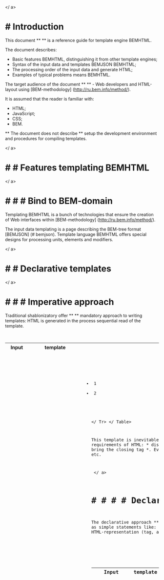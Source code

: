 <a id="intro"> </ a> 

# # Introduction 

This document ** ** is a reference guide for template engine BEMHTML. 

The document describes: 

* Basic features BEMHTML, distinguishing it from other template engines; 
* Syntax of the input data and templates BEMJSON BEMHTML; 
* The processing order of the input data and generate HTML; 
* Examples of typical problems means BEMHTML. 

The target audience of the document ** ** - Web developers and HTML-layout using 
[BEM-methodology] (http://ru.bem.info/method/). 

It is assumed that the reader is familiar with: 

* HTML; 
* JavaScript; 
* CSS; 
* BEM. 

** The document does not describe ** setup the development environment and procedures for compiling templates. 

<a name="bemhtml"> </ a> 

# # # Features templating BEMHTML 

<a id="bem_area"> </ a> 

# # # # Bind to BEM-domain 

Templating BEMHTML is a bunch of technologies that ensure the creation of Web interfaces within 
[BEM-methodology] (http://ru.bem.info/method/). 

The input data templating is a page describing the BEM-tree format [BEMJSON] (# bemjson). 
Template language BEMHTML offers special designs for processing units, elements and modifiers. 

<a id="decl_template"> </ a> 

# # # Declarative templates 

<a id="imperativ"> </ a> 

# # # # Imperative approach 

Traditional shablonizatory offer ** ** mandatory approach to writing templates: HTML is generated in the process 
sequential read of the template. 

<table> 
<tr> 
    <th> Input </ th> 
    <th> template </ th> 
    <th> Result </ th> 
</ Tr> 
<tr> 
    <td> 
        <pre> <code> 
{ 
  items: [ 
    {Text: '1 '}, 
    {Text: '2 '} 
  ] 
} </ Code> </ pre> 
    </ Td> 

    <td> 
        <pre> <code> 
<ul class="menu"> 
    [% Foreach item in items%] 
        <li class="menu__item"> 
            [% Item.text%] 
        </ Li> 
    [% End%] 
</ Ul> 
        </ Code> </ pre> 
    </ Td> 
    <td> 
        <pre> <code> 
<ul class="menu"> 
    <li class="menu__item"> 1 </ li> 
    <li class="menu__item"> 2 </ li> 
</ Ul> 
        </ Code> </ pre> 
    </ Td> 

</ Tr> 
</ Table> 

This template is inevitable redundancies caused by the syntactic requirements of HTML: * display opening 
tag - generated content - to bring the closing tag *. Even higher redundancy in tables, lists, etc. 

<a id="declarativ"> </ a> 

# # # # # Declarative approach 

The declarative approach ** ** allows to formulate a set of templates as simple statements like: * Type of input data 
(BEM-entity) - HTML-representation (tag, attribute, etc.) *. 

<table> 
    <tr> 
        <th> Input </ th> 
        <th> template </ th> 
        <th> Result </ th> 
    </ Tr> 
    <tr> 
        <td> 
        <pre> <code> 
{ 
    block: 'menu', 
    content: [ 
        {Elem: 'item', content: '1 '}, 
        {Elem: 'item', content: '2 '} 
    ] 
} 
        </ Code> </ pre> 
        </ Td> 
        <td> 
        <pre> <code> 
block menu { 
    tag: 'ul' 
    elem item, tag: 'li' 
} 
        </ Code> </ pre> 
        </ Td> 
        <td> 
        <pre> <code> 
<ul class="menu"> 
    <li class="menu__item"> 1 </ li> 
    <li class="menu__item"> 2 </ li> 
</ Ul> 
        </ Code> </ pre> 
        </ Td> 
    </ Tr> 
</ Table> 


Declarative templates is achieved by the fact that the procedure BEMHTML generate HTML-item standardized 
templating and executed. The same approach to the transformation of data used in XSLT and AWK. 

<a id="descriptionlanguage"> </ a> 

# # # # Description Language Templates - JavaScript 

BEMHTML is a specialized language (DSL), ** extends ** JavaScript. 

More precisely, BEMHTML is a superset of the pattern language [XJST] (https://github.com/veged/xjst/), which, in turn, 
is a superset of JavaScript. 

BEMHTML syntax provides a concise way of writing correspondence BEM-entity and generate HTML-elements and attributes. 
Besides, the templates may be used any ** ** JavaScript-structure. 

<a id="execution_language"> </ a> 

# # # # Language of performance patterns - JavaScript 

Before performing BEMHTML compiled to optimized JavaScript, which takes BEMJSON and returns HTML. 

This pattern can be performed on the server side and the client side. 

<a id="restrictions"> </ a> 

# # # # Restrictions on the level agreements 

Developers BEMHTML tried to make it as flexible tool, so BEMHTML not provided 
technological limitations on the operations performed in the templates. In fact, in BEMHTML-code everything is possible, that it is possible 
in JavaScript. 

All restrictions, ensuring the correctness and effectiveness of the tasks templating are realized at the level of 
agreements to writing templates. Such agreements are provided in this document as a guideline. Developer 
can technically do not follow the conventions, but in this case it is necessary to weigh the advantages and disadvantages 
their solutions. 

<a id="basic"> </ a> 

# # # Concepts 

<a id="inputdata"> </ a> 

# # # # Input: BEMJSON 

Since BEMHTML based on JavaScript, as the format for BEM-tree with a set of selected JSON 
supplemental agreements on representation BEM-entities - BEMJSON. 

The task templating BEMHTML - convert input BEM-tree in the output HTML-document. In order to maintain flexibility 
and maintainability, at the level of a template engine should not produce complex transformations of input data. Templates should 
be as simple statements that map to each type of entity the right BEM-HTML-registration. 

Therefore the structure of the input BEM-tree should be focused on the representation ** ** (view), where the generation of 
HTML-tree does not require changes in the set and order of units and elements. Bringing BEM-wood to such a deployed 
mind should be done at the level of backend preceding the template engine. Illustration of view-oriented format 
data can serve as an example frendlentu made out in the section 
((# Privedenievxodnyxdannyxkformatuorientirovannomunapredstavlenie Conversion of data to a format oriented 
on representation)). 

At the same time, the details of the organization of HTML-pages, which are the responsibility zone coder should be determined 
only at the level of a template engine. An example of such a solution is given in Section ((# additionbem Adding BEM-entities to 
problems layout)). 

See ** Also ** 

  * [Syntax BEMJSON] (# bemjson) 

<a name="templatebemjson"> </ a> 

# # # # Template 

The unit of the program is to BEMHTML ** ** template. Template BEMHTML connects the input BEM entity (given name 
Essentially, the element name and the modifier value) of the entity and the corresponding HTML-element. 

The pattern consists of: 

Predicate *** ** - a set of conditions under which the template is applied. Typical properties predicate describes 
  input BEM-entity; 
* And ** body ** - instructions on how to generate the output HTML. 

See ** Also ** 

* [Syntax BEMHTML] (# bemhtml) 

<a name="moda"> </ a> 

# # # # Fashion 

In the process of templating consistently avoids BEM-input nodes of the tree. For each node - BEM-essence - 
executing a loop output HTML-generating element. For nested entities cycle generation HTML-elements is performed 
recursively. Thus, the output HTML-tree formed in the element-wise traversal BEM input tree. 

Generation cycle of each element sequentially passes through a series of phases, called modes **. ** Each mode is responsible 
for a specific portion of the generated HTML-element - the tag, attributes, class, etc. In each mode the procedure is called 
selection and execution of a suitable template. 

Modes can share the output element into fragments, each of which may be described as a simple data type: 
tag and class - a string attributes - knowledge, the need for BEM-classes - a logical value, etc. Through this 
possible to write declarative templates, which contains the predicate fashion and the body contains the data of the corresponding 
this fashion simple type. In this case, the complete picture HTML-element can be several templates. 

Special status is ** [fashion default] (# default) **, which is responsible for generating a HTML-element. Within this 
fashion and given a set procedure for passing other modes corresponding fragments of HTML-elements, and defined 
final assembly procedure HTML-element representations of the fragments generated in the other modes. Spelling 
template that overrides the behavior in this fashion allows you to fully control the generation of the element 
of BEMHTML, not using standard modes, allowing to generate an output element in parts. 

See ** Also ** 

* [Standard mode] (# standardemoda) 

<a name="context"> </ a> 

# # # # Context 

During bypass input BEMJSON-tree template constructs context ** ** - a data structure which operate 
templates. The context of the current element (node) of the input BEM-wood and includes: 

* Normalized information about the current BEM-entity; 
* Fragment of the input data without modification (current member BEMJSON-tree and its descendants); 
* String buffer in which to write HTML-result; 
* Utility field, the contents of the current state information (fashion, the position in the input BEM-tree, etc.); 
* Auxiliary functions. 

BEM-essence, described the current context, the context entity called **. ** 

See ** Also ** 

* [Paul context] (# context_field) 
* [Dostraivaniya BEM-entities from the context] (# extensionbem) 

<a name="bemjson"> </ a> 

# # # Syntax BEMJSON 

<a id="datatype"> </ a> 

# # # # Data Types 

Data Types in BEMJSON similar to the corresponding types in JavaScript. 

* Lines and Figures: 
 Line *** ** `` 'a' `` `" a "`; 
 Number *** 1 ** `` `` 0.1; 

   Data structure consisting of a string or number is valid BEMJSON. 

Object *** ** (associative array) '{key: value}' and other types other than an array. 

Solid *** ** - list may comprise elements of different type (strings, numbers, objects, arrays) 
  `[" A ", 1, {key: value}, [" b ", 2, ... ]] `. 

<a id="fields_bemjson"> </ a> 

# # # # Special fields BEMJSON 

To represent the data domain BEM and HTML BEMJSON objects are used, which are reserved 
Special field names. 

<a name="notionbem"> </ a> 

# # # # # BEM-representation of entities 

BEM-entity represented in BEMJSON as objects, which can contain the following fields: 

<table> 
<tr> 
    <th> Field </ th> 
    <th> Value </ th> 
    <th> Value Type </ th> 
    <th> Example </ th> 
</ Tr> 
<tr> 
    <td> <code> block </ code> </ td> 
    <td> Block Name </ td> 
    <td> string </ td> 
    <td> <code> {block: 'b-menu'} </ code> </ td> 
</ Tr> 

<tr> 
    <td> <code> elem </ code> </ td> 
    <td> Item Name </ td> 
    <td> string </ td> 
    <td> <code> {elem: 'item'} </ code> </ td> 
</ Tr> 

<tr> 
    <td> <code> mods </ code> </ td> 
    <td> modifiers block </ td> 
    <td> object that contains the names and values ​​of the modifiers as key-value pairs: 
        <code> {imya_modifikatora 'znachenie_modifikatora'} </ code> 
    </ Td> 
    <td> 
        <pre> <code> 
{ 
  block: 'b-link', 
  mods: {pseudo: 'yes', color: 'green'} 
} 
        </ Code> </ pre> 
    </ Td> 
</ Tr> 

<tr> 
    <td> <code> elemMods </ code> </ td> 
    <td> Modifiers element </ td> 
    <td> object that contains the names and values ​​of the element as a modifier key-value pairs: 
        <code> {imya_modifikatora 'znachenie_modifikatora'} </ code> 
    </ Td> 
    <td> 
        <pre> <code> 
{ 
  elem: 'item', 
  elemMods: {selected: 'yes'} 
} 
        </ Pre> </ code> 
    </ Td> 
</ Tr> 

<tr> 
    <td> <code> mix </ code> </ td> 
    <td> Laced units / elements </ td> 
    <td> array that contains objects that describe the intermixed and elements. The value can be a 
    entity that is treated as an array of one element. </ td> 
    <td> 
        <pre> <code> 
{ 
  block: 'b-link', 
  mix: [{block: 'b-serp-item', elem: 'link'}] 
} 
        </ Code> </ pre> 
    </ Td> 
</ Tr> 
</ Table> 

See ** Also ** 

* [Dostraivaniya BEM-entities from the context] (# extensionbem) 

<a name="notionhtml"> </ a> 

# # # # # An HTML 

BEMJSON provides the ability to specify certain aspects of the output HTML directly in the input. 
This opportunity should not be abused, as BEMJSON is the level of data and direct 
HTML layout should be done at the level of a template engine (BEMHTML). However, there are situations where justified 
Description HTML-representation at BEMJSON. In this case, the author templates BEMHTML must understand how 
Options HTML, given the input data, interact with HTML-representation defined at the template level. 

In BEMJSON provides the following fields for the direct management of HTML-representation: 

<table> 
<tr> 
    <th> Field </ th> 
    <th> Value </ th> 
    <th> Value Type </ th> 
    <th> Example </ th> 
</ Tr> 
<tr> 
    <td> <code> tag </ code> </ td> 
    <td> HTML-tag for this entity </ td> 
    <td> <code> String </ code> </ td> 
    <td> 
        <pre> <code> { 
  block: 'b-my-block', 
  tag: 'img' 
} </ Code> </ pre> 
    </ Td> 
</ Tr> 
<tr> 
    <td> <code> attrs </ code> </ td> 
    <td> HTML-attributes for this entity </ td> 
    <td> <code> Object </ code> </ td> 
    <td> 
        <pre> <code> { 
  block: 'b-my-block', 
  tag: 'img', 
  attrs: {src: '/ / yandex.ru / favicon.ico', alt:''} 
} </ Code> </ pre> 
    </ Td> 
</ Tr> 
<tr> 
    <td> <code> cls </ code> </ td> 
    <td> line added to the HTML-attribute <code> class </ code> (in addition to the automatically generated classes) </ td> 
    <td> <code> String </ code> </ td> 
    <td> 
        <pre> <code> { 
  block: 'b-my-block', 
  cls: 'some-blah-class' 
} </ Code> </ pre> 
    </ Td> 
</ Tr> 
<tr> 
    <td> <code> bem </ code> </ td> 
    <td> flag - to cancel the generation of BEM-class attribute in the HTML-<code> class </ code> for the entity </ td> 
    <td> <code> Boolean </ code> </ td> 
    <td> 
        <pre> <code> { 
  block: 'b-page', 
  tag: 'html', 
  bem: false 
} </ Code> </ pre> 
    </ Td> 
</ Tr> 
<tr> 
    <td> <code> js </ code> </ td> 
    Either <td> flag of a client-side JavaScript in the entity or parameters JavaScript </ td> 
    <td> <code> Boolean </ code> </ td> 
    <td> 
        <pre> <code> { 
  block: 'b-form-input', 
  mods: {autocomplete: 'yes'}, 
  js: { 
    dataprovider: {url: 'http://suggest.yandex.ru/ ...' } 
  } 
} </ Code> </ pre> 
    </ Td> 
</ Tr> 
</ Table> 

Please note that the names and the meaning of the fields BEMJSON, managing HTML-representation are the same names and the meaning of the relevant [standard mode] (# standardmoda) BEMHTML (tag, attributes, class, etc.). If any aspect of the output HTML ** and set the input data, and BEMHTML-in templates **, the higher priority have the meanings given in BEMHTML-templates. 

When generating HTML will be done one of two things: 

Combining values ​​*** ** HTML-parameters specified in the BEMJSON, co parameter values ​​given in BEMHTML-template. Combining values ​​is made only for those parameters for which it has the obvious meaning: `attrs`, `js`, `mix`. 
Replacement values ​​*** ** HTML-parameters specified in the BEMJSON, the values ​​set in the ** BEMHTML-template. ** Holds for all other values: `tag`, `cls`, `bem`, `content`. 

*** 
** NB ** Priority BEMHTML-templates to author ** ** templates to decide what HTML-parameters will take precedence in each case - set in BEMHTML or BEMJSON. The values ​​of HTML-parameters specified in the BEMJSON, available in templates with input by a movie BEMJSON-tree in the context of (field `this.ctx`). 
*** 

<a name="nesting"> </ a> 

# # # # # Nesting: content 

To represent the BEM sub-entities (BEM-tree) in a reserved field BEMJSON `content`. As the value of 
This field can be a random BEMJSON: 

* Primitive type (string, number). This value is used as the contents (text) HTML-element corresponding 
  contextual nature. 
* Object that describes the BEM-tree. The value is used to generate HTML-elements embedded in HTML-element 
  appropriate context entity. 

The nesting level tree BEM-entities, built with the help of field `content`, is not limited. 

See ** Also ** 

* [Fashion content] (# content) 

<a id="custom_fields"> </ a> 

# # # # # Custom fields 

In addition to specific fields that describe the BEM-entity and its HTML-view on the same object may be present 
any fields with arbitrary data that will be available for use in BEMHTML-templates. 

An example of an arbitrary field can serve as a field `url` in the block reference: 

`` `Js 
{ 
  block: 'b-link', 
  url: '/ / yandex.ru' 
} 
`` ` 

Example of using data from a field `url`, see: [Select the template on the condition] (# select_template). 

<a name="customjs"> </ a> 

# # # # Random JavaScript in BEMJSON 

BEMJSON is less restricted format than JSON. Arbitrary JavaScript-expressions are valid BEMJSON. 

Specificity BEMJSON as the data format is in compliance with those described in the previous sections of the agreements 
for naming fields in objects (to represent the BEM-entities and HTML-view) and the rules of investment objects. 

<a name="bemhtml"> </ a> 

# # # Syntax BEMHTML 

This section describes all the syntactic structure BEMHTML. 

<a name="template"> </ a> 

# # # # Template 

The pattern consists of two expressions - a predicate ** ** ** and ** the body, separated by a colon. Allowed any number of 
or lack of spaces before or after the colon: 

`` ` 
predicate: the body 
`` ` 

Each predicate ** ** is a list of one or more ** ** podpredikatov (conditions), separated by commas. 

`` ` 
podpredikat1, podpredikat2, podpredikat3: the body 
`` ` 

The comma represents a logical operator "AND". The predicate is true template if and only if all are true 
podpredikaty. The order entry podpredikatov does not matter * how to check podpredikatov not guaranteed *. 

Logically program BEMHTML is a peer to peer (flat) ** ** list of templates. However, if multiple 
patterns have basic podpredikaty ** **, they may be stored in a nested structure to minimize repetition 
code. 

Nesting is used to refer to the braces. The braces are placed after the general part of the predicate, 
therein lies a block of code that contains distinct parts of predicates and their corresponding body templates. Level 
podpredikatov nesting is not limited. 

`` ` 
podredikat1 { 
  podpredikat2: body 1 
  podpredikat3: body2 
} 
`` ` 

This entry is equivalent to the following: 

`` ` 
podpredikat 1 podpredikat 2 body 1 
podpredikat 1 podpredikat 3: body2 
`` ` 

---- 
** NB ** If this context is defined more than one template, then the last ** ** in the order listed 
in BEMHTML-file. 
More specific patterns to be in the text below, the more common. 
*** 

See ** Also ** 

* [Check podpredikatov in a certain order] (# check_predicate) 
   
<a name="podpredicate"> </ a> 

# # # # Podpredikaty 

The predicate template is a set of conditions that describe the time of application template. Podpredikat template 
corresponds to an elementary condition. 

In BEMHTML provides the following types of conditions: 

* Match the input BEM-tree. 
* Fashion. 
* Arbitrary condition 


# # # # # Matches with input BEM-tree 
Terms of coincidence with the input BEM-tree allow us to describe the applicability of the pattern in terms of the BEM-entities: block names 
and element names and values ​​modifiers. 

To do this, in the predicate uses the following keywords: 
<table> 
<tr> 
    <th> Keyword </ th> 
    <th> Arguments </ th> 
    <th> Value Type </ th> 
    <th> Example </ th> 
</ Tr> 
<tr> 
    <td> <code> block </ code> </ td> 
    <td> block name </ td> 
    <td> identifier <code> [a-zA-Z0-9-] + </ code> or any js-expression </ td> 
    <td> <pre> <code> block b-menu, block 'b-menu', block 'b' + '-menu' </ code> </ pre> </ td> 
</ Tr> 
<tr> 
    <td> <code> elem </ code> </ td> 
    <td> name of the item </ td> 
    <td> identifier <code> [a-zA-Z0-9-] + </ code> or any js-expression </ td> 
    <td> <pre> <code> block b-menu, elem item </ code> </ pre> </ td> 
</ Tr> 
<tr> 
    <td> <code> mod </ code> </ td> 
    <td> name and the value modifier block </ td> 
    <td> identifier <code> [a-zA-Z0-9-] + </ code> or any js-expression </ td> 
    <td> <pre> <code> block b-head-logo, mod size big </ code> </ pre> </ td> 
</ Tr> 
<tr> 
   <td> <code> elemMod </ code> </ td> 
   <td> name and value of the modifier element </ td> 
   <td> identifier <code> [a-zA-Z0-9-] + </ code> or any js-expression </ td> 
   <td> <pre> <code> block b-head-logo, elem text, elemMod size big </ code> </ pre> </ td> 
</ Tr> 
</ Table> 

Identifiers block elements, modifiers and their values ​​are written without quotes. The parser treats BEMHTML 
as an identifier for any string of Latin characters and the hyphen. Instead identifier may be 
Specified any JS-expression, which will be given to the line. 

---- 
** NB **: It is important not to confuse a predicate modifiers and modifiers block element. 

 * `Block input, mod theme black, elem hint` sets the `hint`, embedded in the block `input` s ** modifier block ** 
   `Theme` within the meaning of `black`. 
 * `Block input, elem hint, elemMod visibility visible` sets the `hint` s ** modifier element ** `visibility` 
   within the meaning of `visible` attached to the block `input`. 
 * `Block input, mod theme black, elem hint, elemMod visibility visible` sets the `hint` s ** modifier 
   element ** `visibility` within the meaning of `visible` attached to the block `input` s ** modifier block ** `theme` within the meaning of 
   `Black`. 

For modifiers blocks and elements using different keywords, to give the opportunity to combine 
in terms of predicates, while including references modifiers blocks and elements. 
*** 

<a name="moda2"> </ a> 

# # # # # Fashion 

As podpredikata can speak the name of one of the [standard mode] (# standardmoda). This means that the 
predicate will be true at the time of processing, when exposed to the appropriate fashion. 

To test the standard fashion using the keywords: 

* `Default` 
* `Tag` 
* `Bem` 
* `Mix` 
* `Cls` 
* `Js` 
* `JsAttr` 
* `Attrs` 
* `Content` 

Furthermore, any podpredikat consisting only of identifier (`[a-zA-Z0-9] + ') is interpreted as the name of 
non-standard fashion. For example, podpredikat `my-mode` equivalent podpredikatu `` this._mode === 'my-mode' ``. 

<a name="random_condition"> </ a> 

# # # # # Arbitrary condition 

Arbitrary conditions take into account the coincidence of the data does not fall under the subject area of ​​BEM. As arbitrary 
condition can be any JavaScript-expression, which can be cast to a boolean value. 

*** 
** NB ** Arbitrary conditions preferably written in <a name="xjst-canonical"> </ a> ** canonical form XJST **: 
  
`` ` 
predicate expression value === 
`` ` 

Where 
  
* `Predicate expression` - arbitrary JavaScript-term, driven to a boolean value; 
* `To` - arbitrary JavaScript-expression. 

The number of different ** ** predicate expressions in podpredikatah patterns should be minimized. 
These conditions allow the compiler to optimize XJST produce over arbitrary conditions template 
along with the optimization of standardized conditions (BEM-essence and fashion). 

*** 

<a name="body"> </ a> 

# # # # Body 

The body of the template is an expression that evaluates to is used to generate the output HTML. 
As the body of the template can be: 

* A separate JavaScript-expression: 

  `` ` 
  predicate: JS-expression 
  `` ` 

* Block JavaScript-code enclosed in curly braces: 

  `` ` 
  predicate: {JS-block} 
  `` ` 

*** 

** NB ** parser BEMHTML always interprets the brace at the beginning of a pattern as a symbol of the body block JavaScript-code 
so if necessary as a JavaScript-expression in the template body, use a hash (object) must be enclosed 
in parentheses: 

`` ` 
predicate: ({name: value}) 
`` ` 

*** 

As part of the body template, you can do the following: 

* Calculate and return a value. 
  If the current vogue expected value of a particular type, the value in the calculation of the body to nourish the template will be 
  is given to this type and used. If the pattern does not return a value, the value 
  `Undefined`. 
* Print out the data directly in the HTML-output. 
  To do this in the template body should write to the clipboard HTML-result (`this._buf.push (...)`). 
* Perform arbitrary operations. 

<a id="xjst"> </ a> 

# # # # Constructs XJST 

Since language is a language extension BEMHTML XJST, BEMHTML-in templates can be used syntactic 
XJST to modify the design of the context and an explicit call to the selection process and implementation of templates in a modified 
Examples. 

<a id="local"> </ a> 

# # # # # Local 

The design of `local` (language XJST) is used to temporarily change the context variables and also for subsequent 
operations with them. The syntax of the block of code is like `local` blocks `while` and `for` in JavaScript. 

The following options are recording unit `local`: 

* The body is in the form of js-expression: 

    `` ` 
    local (expressions) code 
    `` ` 

* The body is in the form of js-block: 

    `` ` 
    local (expressions) {code} 
    `` ` 

Here 
  
* `Expressions` - is a list of expressions, which are variable assignments; 
* `Code` - JavaScript-code, which is executed in a context where the variables correspond to the assigned unit 
  `Expressions`. 

According to the exit from the block all local variables whose values ​​are changed in the block `expressions`, acquire those values 
which are stored in them at the time of entry into the block. Return of the original values ​​is made in the reverse order 
assignment of variables in the block `expressions`. 

--- 
** NB ** If block `expressions` was named variable (object field) has not been determined at the time of entry into the block `local`, at the exit from block `local` this variable (the field) will be obtained and the `undefined`. 

--- 

See ** Also ** 

* For details on the construction of local [documentation XJST] (http://github.com/veged/xjst/blob/master/README.md # local) 

<a id="apply"> </ a> 

# # # # # Apply 

The design of `apply` is designed to explicitly invoke the procedure of choice and of the template, the predicate is true 
herein. The design allows you to call patterns in the modified context. 

Syntax: 

`` `Js 
apply (expressions) 
`` ` 

Where `expressions` - is a list of expressions that modify the context. The list may be empty. 

Each expression in the list of `expressions` may be: 

* Variable assignments. Similarly, block expressions in [design local] (# local). 
** New in bem-bl 0.3. * String or driven to her expression. Means "set the specified string as a fashion." 

    For example, the expression `apply ('content')` is equivalent to `apply (this._mode = 'content')`. 

When evaluating the expression `apply` the following steps: 

1. Performing expressions (assignments) in the block `expressions`. 
2. Call selection procedure and in the context of the template, obtained from step 1. 
3. Restore the values ​​of variables. 

The design of `apply (expressions)` is a shorthand expression `local (expressions) {apply ()}`. 

<a id="applynext"> </ a> 

# # # # # ApplyNext 

* New in bem-bl 0.3. * 

Design `applyNext` can re-start the process of application templates to the current context directly 
in the template body. The result is computed as if the pattern, in which this structure is used, no. 
The design returns the value calculated by applying templates to the current context. 

Syntax: 

`` `Js 
applyNext (expressions) 
`` ` 

Where `expressions` - list of expressions that modify the context (variable assignments or string 
meaning assignment modes). The list may be empty. Similarly, the unit `expressions` in [construction apply] (# apply). 

When you call `applyNext` the following steps: 

  1. The creation in the context of the flag that allows to avoid infinite recursion when calling patterns. As Flag 
     using a random number. 
  2. Adding a template predicate checks for the flag. 
  3. Execution of the block `expressions` (modification of the current context). 
  4. Calling the procedure of choice and of the template `apply ()`. 
  5. Return value obtained by performing the template. 

For example, a pattern 

`` `Js 
block b1: { 
    statements 
    applyNext () 
} 
`` ` 

equivalent to the following pattern: 

`` `Js 
var _randomflag = ~ ~ (Math.random () * 1e9) 
block b1,! this.ctx [_randomflag]: { 
    statements 
    local (this.ctx [_randomflag] = true) apply () 
} 
`` ` 

Where `statements` - JS-arbitrary expressions that are valid in the template body.

See ** Also ** 

* [Inheritance] (# inheritage) 
* [Feature BEM-entities for layout tasks] (# additionbem) 


<a id="applyctx"> </ a> 

# # # # # ApplyCtx 

Design `applyCtx` is intended to modify the input fragment BEM-tree `this.ctx` and then calling 
procedures for the use of templates `apply ()` to the context of the modified BEM-tree. 

Syntax: 

`` `Js 
applyCtx (newctx) 
`` ` 

Where as `newctx` may be: 

* Object (hash), which will be used as input BEM fragment tree. May contain references to the original 
  `This.ctx`. 
* The assignment of the variable. 

In the course of evaluating the expression `applyCtx` the following steps: 

  1. The creation in the context of the flag that allows to avoid infinite recursion when calling patterns. As Flag 
     using a random number. 
  2. Adding a template predicate checks for the flag. 
  3. Fielding [empty fashion] (# pustajamodaquotquot) as the current one. 
  4. Calling the procedure of choice and of the template `apply ()`. 
  5. Return value obtained by performing the template. 

The expression `applyCtx (newctx)` is shorthand for the expression `applyNext (this.ctx = {newctx},'')`. 

See ** Also ** 

  * [Wrapping up a block to another block] (# wrappingunit) 
  * [Feature BEM-entities for layout tasks] (# additionbem) 

<a name="standardmoda"> </ a> 

# # # The standard fashion 

At the core of BEMHTML defined set of standard events that set the tab order of the input BEM-tree (BEMJSON) and generation 
output HTML, BEMHTML used by default. 

As the functionality of fashion are divided into two classes: 

  *** The "empty" mode ** traversal algorithm determines the input BEMHTML and call other modes; 
  * All other modes determine how the generation of the output HTML. In each of these modes is generated or that 
    fragment of the output HTML-tree. 

To generate the HTML in each mode is called the procedure of choice and implementation of a suitable template (a predicate which is true 
herein). The result of evaluating the body selected template is substituted in one piece of HTML-tree 
(HTML-element), which is responsible for the generation of this fashion. 

This logic imposes the following restrictions on the templates: 

  * If the pattern displays some data in HTML, in its predicate must be specified fashion. 
  * In the predicate of the template can be set not more than one mode. 
  * The evaluation template body must return the type of the object, which is expected within a given mode. 

In the following sections, fashion listed in order of call when processing the input element BEMJSON. 

<a name="empty_moda"> </ a> 

# # # # "Empty" mode (`" "`) 

* The type of the value of the body template, 'Do not use' * 

Empty (not defined) mode corresponds to the time when the value of the field of context `this._mode` is an empty stock 
(`" "`). This value is set: 

  * Before processing the input tree; 
  * At the time of the recursive procedure call traversal in vogue `default`. 

The action performed in the empty fashion, depends on the context (current) element of the input BEMJSON-tree. 

<table> 
<tr> 
    <th> Item Type </ th> 
    <th> Action </ th> 
</ Tr> 
<tr> 
    <td> <b> BEM-entity </ b> (unit or item) </ td> 
    <td> Putting the values ​​of fields in the service context (<code> block elem mods elemMods ctx position </ code>) 
    and call patterns in the fashion <code> default </ code>. </ td> 
</ Tr> 

<tr> 
    <th> line / number </ th> 
    <td> output value given to the line buffer HTML-result. </ td> 
</ Tr> 
<tr> 
    <th> Boolean, undefined, null </ th> 
    <td> blank line in the output buffer HTML-result. </ td> 
</ Tr> 
<tr> 
    <th> array </ th> 
    <td> Iterate through the array with a recursive call to a blank template for fashion. </ td> 
</ Tr> 
</ Table> 

Defining a template for a blank mode (podpredikat `this._mode ===" "`) makes sense only if necessary 
override the principle of bypassing the input tree. 
  
Calling patterns on a blank mode (design `apply ('')` in the template body) is necessary if you want to deviate 
to-one correspondence "input BEM-entity - the output HTML-element" and generate more than one element 
One input entity. In particular, such a call is performed automatically using 
[Construction applyCtx] (# applyctx). 

See ** Also ** 

  * [Wrapping up a block to another block] (# wrappingunit) 

<a id="default"> </ a> 

# # # # Default 

* The type of the value of the body template, 'Do not use' * 

As part of fashion `default` fully formed HTML-output element corresponding to the input BEM-being. 

In the course of fashion `default` is: 
  
  * Call all the other standard modes are responsible for the formation of certain aspects of HTML-element; 
  * Combines the results of all of the events caused in the resulting HTML-line; 
  * Recursive call patterns on the result of the fashion `content`. 

The figure below schematically reflected in what modes are generated by various pieces of HTML-output element. 
  


The figure demonstrates a treatment option element having a pair of opening and closing tag-attached content. Processing 
short (samozakrytyh) elements similar and differ only in the absence of an end tag, and recursion. It should be 
whether treating this element as a short, context determines the utility function `this._.isShortTag` 
based on the element name (tag). 

Template definition in the fashion of `default` (podpredikat `default`) is needed in cases when you need to override 
procedure for the generation of HTML-output element, for example, to add a DOCTYPE tag to the HTML: 

`` `Js 
block b-page { 
  default: { 
    this._buf.push ('<! DOCTYPE html>'); 
    applyNext (); 
  } 
  tag: 'html' 
} 
`` ` 

<a id="tag"> </ a> 

# # # # Tag 

** Value type template body: `String` * 
** Default: `` 'div' `` * 

Fashion `tag` specifies the output HTML-element (tag). By default, the element name is `div`. Fragments of HTML, for the generation of 
which is responsible fashion `tag`, highlighted below: 

! [Mode-tag] (https://raw.github.com/bem/bemhtml/master/common.docs/reference/reference_mode_tag.png)

*** 
** NB ** If the value is `tag` specify an empty string for this entity will be skipped a generation step 
HTML-element (tag and all attributes), but the content of the element (`content`) will be processed as usual. 
*** 

Defining a template for fashion `tag` (podpredikat `tag`) is necessary if: 

  * For a given entity should generate a HTML-element with a name other than `div`; 
  * Refuse to generate HTML-element for a given entity, but the handle nested entities. 

<table> 
<tr> 
    <th> Input </ th> 
    <th> template </ th> 
    <th> HTML-result </ th> 
</ Tr> 

<tr> 
    <td> 
        <pre> <code> { 
  block: 'b1', 
  content: 'text' 
} </ Code> </ pre> 
    </ Td> 
    <td> <pre> <code> block b1, tag: 'span' </ code> </ pre> </ td> 
    <td> <pre> <code> <span class="b1"> text </ span> </ code> </ pre> </ td> 
</ Tr> 
<tr> 
    <td> 
        <pre> <code> { 
  block: 'b1', 
  content: { 
    block: 'b2' 
  } 
} </ Code> </ pre> 
    </ Td> 
    <td> <pre> <code> b1, tag:'' </ code> </ pre> </ td> 
    <td> <pre> <code> <div class="b2"> </ div> </ code> </ pre> </ td> 
</ Tr> 
</ Table> 

<a id="js"> </ a> 

# # # # Js 

** Value type template body: `Boolean | Object` * 
** The default value: `false` * 

Fashion `js` indicates whether the block being processed client JavaScript. In the case of JavaScript in vogue `js` 
can be passed parameters client JavaScript (written in HTML-attribute element whose name is derived 
[Fashion `jsAttr`] (# jsattr). 

Fashion `js` allows two types of values ​​template body: 

  * `Boolean` - A flag indicating whether the block is a client JavaScript. 
  * `Object` - A hash containing the parameters JavaScript (assumes that the unit has a client JavaScript). 
   
Fragments of HTML, which is responsible for the generation of fashion `js`, highlighted below: 

! [Mode-js] (https://raw.github.com/bem/bemhtml/master/common.docs/reference/reference_mode_js.png)

Defining a template for fashion `js` (podpredikat `js`) makes sense only if the unit has a client 
JavaScript. 

<table> 
<tr> 
    <th> Input </ th> 
    <th> template </ th> 
    <th> HTML-result </ th> 
</ Tr> 
<tr> 
    <td> <pre> <code> {block: 'b1'} </ code> </ pre> </ td> 
    <td> <pre> <code> block b1, js: true </ code> </ pre> </ td> 
    <td> <pre> <code> <div class="b1 i-bem" onclick="return {'b1': {} }"> </ div> </ code> </ pre> </ td> 
</ Tr> 
<tr> 
    <td> <pre> <code> {block: 'b1'} </ code> </ pre> </ td> 
    <td> <pre> <code> block b1, js: {param: 'value'} </ code> </ pre> </ td> 
    <td> <pre> <code> <div class="b1 i-bem" onclick="return {'b1': {'param':'value'} }"> </ div> </ code > </ pre> </ td> 
</ Tr> 
</ Table> 

See ** Also ** 

  * [JS-block implementation of i-bem] (http://bem.github.com/bem-bl/sets/common-desktop/i-bem/i-bem.ru.html) 

<a id="bem"> </ a> 

# # # # Bem 

** Value type template body: `Boolean` * 
** The default value: `true` * 

Fashion `bem` specifies whether the formation of HTML-attribute `class` include automatically generated names 
classes that describe the BEM-being. By default, the generation of BEM-class runs. A fragment of HTML, for the generation of 
which is responsible fashion `bem`, highlighted below: 

! [Mode-bem] (https://raw.github.com/bem/bemhtml/master/common.docs/reference/reference_mode_bem.png)

Defining a template for fashion `bem` (podpredikat `bem`) makes sense only in the case if, for a given entity 
** Not ** need to generate HTML-classes related to the BEM-domain. It may be necessary to comply 
syntactic requirements of HTML. For example, the tag `html`, `meta`, `link`, `script`, `style` attribute can not have `class`. 

<table> 
<tr> 
    <th> Input </ th> 
    <th> template </ th> 
    <th> HTML-result </ th> 
</ Tr> 
<tr> 
    <td> 
        <pre> <code> { 
  block: 'b-page' 
} </ Code> </ pre> 
    </ Td> 
    <td> 
        <pre> <code> block b-page { 
  tag: 'html' 
  bem: false 
} </ Code> </ pre> 
    </ Td> 
    <td> <pre> <code> <html> </ html> </ code> </ pre> </ td> 
</ Tr> 
</ Table> 

<a id="cls"> </ a> 

# # # # Cls 

** Value type template body: `String` * 
** The default value is `''` * 

Fashion `cls` allows you to define an arbitrary string that is added to the value of the attribute `class` in addition to automatically 
values ​​generated. A fragment of HTML, which is responsible for the generation of fashion `cls`, highlighted below: 

! [Mode-cls] (https://raw.github.com/bem/bemhtml/master/common.docs/reference/reference_mode_cls.png)

Template definition in the fashion of `cls` (podpredikat `cls`) makes sense in the case for the item needed 
HTML-specific classes that do not belong to the domain BEM. 

<table> 
<tr> 
    <th> Input </ th> 
    <th> template </ th> 
    <th> HTML-result </ th> 
</ Tr> 
<tr> 
    <td> 
        <pre> <code> { 
  block: 'b1' 
} </ Code> </ pre> 
    </ Td> 
    <td> <pre> <code> block b1, cls: 'custom' </ code> </ pre> </ td> 
    <td> <pre> <code> <div class="b1 custom"> </ div> </ code> </ pre> </ td> 
</ Tr> 
</ Table> 

<a id="mix"> </ a> 

# # # # Mix 

** Value type template body: `Array | Object` * 
** The default value is `[]` * 

Fashion `mix` BEM-list specifies the entities that need to be admixed ** ** to the entity. Entity, in which 
admixture is performed is called the base **, ** and add entities - the compounding **. ** It makes sense to adulteration 
blocks and elements. 

Technically, the admixture is reduced to the following operations: 
  * BEM classes are added to the compounding nature value `class` attribute of the current element, along with the classes 
    base entity. 
  * If the compounding nature of a JavaScript-parameters, they are added to the value of the attribute specified by the fashion 
    `JsAttr`. JavaScript-parameters are passed as a hash key is the name of the compounding nature. 

All other components of the HTML-element (tag, attributes and under.) Are generated based on templates for the base entity. 

The value of the body of a template for a given mode can be: 

  Array ***, ** which contains a list of objects (hashes), each of which describes the BEM-entities that 
    to mix with. 
  Object *** ** describing the compounding BEM-being. Is interpreted as an array of one element. 

A fragment of HTML, which is responsible for the generation of fashion `mix`, highlighted below: 

! [Mode-mix] (https://raw.github.com/bem/bemhtml/master/common.docs/reference/reference_mode_mix.png)

Defining a template for fashion `mix` (podpredikat `mix`) is required when making an admixture unit 
or item-level template engine. 

*** 
Mixing ** NB ** BEM-entities is performed recursively. In other words, if the compounding nature defined 
pattern where it has mixed with any entity, all these entities are added recursively and classes 
for them to appear in `class` attribute of the base entity (see example below). 
*** 

<table> 
<tr> 
    <th> Input </ th> 
    <th> template </ th> 
    <th> HTML-result </ th> 
</ Tr> 
<tr> 
    <td> 
        <pre> <code> { 
  block: 'b1' 
  js: {p: 1} 
} </ Code> </ pre> 
    </ Td> 
    <td> 
        <pre> <code> block b1, mix: ({ 
  block: 'b2', 
  js: {p: 2} 
}) </ Code> </ pre> 
    </ Td> 
    <td> <pre> <code> <div class = "b1 b2 i-bem" onclick = "return {'b1': {'p': 1}, 'b2': {'p': 2}} "> </ div> </ code> </ pre> </ td> 
</ Tr> 
<tr> 
    <td> 
        <pre> <code> { 
  block: 'b1' 
} </ Code> </ pre> 
    </ Td> 
    <td> 
        <pre> <code> block b1, mix: [{block: 'b2'}] 
block b2, mix: [{block: 'b3'}] 
block b3, mix: [{block: 'b4'}] 
block b4, mix: [{block: 'b1'}] </ code> </ pre> 
    </ Td> 
    <td> <pre> <code> <div class="b1 b2 b3 b4"> </ div> </ code> </ pre> </ td> 
</ Tr> 
</ Table> 

<a id="jsAttr"> </ a> 

# # # # JsAttr 

** Value type template body: `String` * 
** Default: `'onclick'` * 

Fashion `jsAttr` specifies the name of the HTML-attribute in the value of which will be given options for client-side JavaScript 
current block. The default attribute `onclick`. A fragment of HTML, which is responsible for the generation of fashion `jsAttr`, 
highlighted below: 



Defining a template for fashion `jsAttr` (podpredikat `jsAttr`), necessary in the event that you want to transfer 
JavaScript parameters in non-standard attribute. For example, a touch-sites for this purpose using the attribute `ondblclick`. 

<table> 
<tr> 
    <th> Input </ th> 
    <th> template </ th> 
    <th> HTML-result </ th> 
</ Tr> 
<tr> 
    <td> 
        <pre> <code> { 
  block: 'b1', 
  js: true 
} </ Code> </ pre> 
    </ Td> 
    <td> <pre> <code> block b1, jsAttr: 'ondblclick' </ code> </ pre> </ td> 
    <td> <pre> <code> <div class="b1 i-bem" ondblclick="return {'b1': {} }"> </ div> </ code> </ pre> </ td> 
</ Tr> 
</ Table> 

<a id="attrs"> </ a> 

# # # # Attrs 

** Value type template body: `Object` * 
** The default value is `{}` * 

Fashion `attrs` allows you to specify the names and values ​​of arbitrary HTML-attributes for this element. By default 
Additional attributes are generated. A fragment of HTML, which is responsible for the generation of fashion `attrs`, highlighted below: 



The value of the body of a template for a given mode must be an object (hash) that contains the names and values ​​of attributes as 
key-value pairs. As a key should act valid HTML-id attribute, and the value - a string or a number. When outputting HTML special characters in attribute values ​​are escaped auxiliary function `this._.attrEscape ()`. 

*** 
** NB ** If the value attribute to specify `undefined`, this attribute will not be displayed in the HTML-element. 
*** 

Defining a template for fashion `attrs` (podpredikat `attrs`) is necessary in all cases that require: 

  * Add arbitrary HTML-level attributes templating; 
  * Exclude specified attributes from the output, even if they were defined in the input BEMJSON. 

<table> 
<tr> 
    <th> Input </ th> 
    <th> template </ th> 
    <th> HTML-result </ th> 
</ Tr> 

<tr> 
    <td> 
        <pre> <code> { 
  block: 'logo', 
} </ Code> </ pre> 
    </ Td> 
    <td> 
        <pre> <code> block logo { 
  tag: 'img' 
  attrs: ({alt: 'logo', href: 'http:// ...'}) 
} </ Code> </ pre> 
    </ Td> 
    <td> <pre> <code> <img alt = "logo" href = "http:// ..." /> </ Code> </ pre> </ td> 
</ Tr> 

<tr> 
    <td> 
        <pre> <code> { 
  block: 'input', 
  disabled: true 
} </ Code> </ pre> 
    </ Td> 
    <td> 
        <pre> <code> block input { 
  tag: 'input' 
  attrs: ({disabled: this.ctx.disabled? 'disabled': undefined}) 
} </ Code> </ pre> 
    </ Td> 
    <td> <pre> <code> <input class="input" disabled="disabled"/> </ code> </ pre> </ td> 
</ Tr> 

<tr> 
    <td> 
        <code> {block: 'input'} </ code> 
    </ Td> 

    <td> The same pattern </ td> 
    <td> <pre> <code> <input class="input"/> </ code> </ pre> </ td> 
</ Tr> 
</ Table> 

<a name="content"> </ a> 

# # # # Content 

** Value type template body: `BEMJSON` * 
** Default: `this.ctx.content` * 

As part of fashion `content` calculated contents of HTML-element, which can be a random BEMJSON 
(As a string or a number, and the tree BEM-entities). As the value of the default value of the field 
`Content` contextual BEM-entity (`this.ctx.content`). 

A fragment of HTML, which is responsible for the generation of fashion `content`, highlighted below: 



Template definition in the fashion of `content` (podpredikat `content`) is necessary if: 

  * It is necessary to add content to the level of a template engine for the entity that lacks `content` in the input 
    BEMJSON. 
  * It is necessary to replace the contents of an entity at the level of a template engine. 

<table> 
<tr> 
    <th> Input </ th> 
    <th> template </ th> 
    <th> HTML-result </ th> 
</ Tr> 

<tr> 
    <td> 
        <pre> <code> { 
  block: 'b1' 
} </ Code> </ pre> 
    </ Td> 
    <td> 
        <pre> <code> block b1, content: ({ 
  block: 'b2' 
}) </ Code> </ pre> 
    </ Td> 
    <td> <pre> <code> <div class="b1"> <div class="b2"> </ div> </ div> </ code> </ pre> </ td > 
</ Tr> 
</ Table> 


See ** Also ** 

* [Inheritance] (# inheritage) 
* [Feature BEM-entities for layout tasks] (# additionbem) 

<a name="context_field"> </ a> 

# # Context Fields 

In the process of templating BEMHTML builds a data structure that contains information about the processing node BEMJSON 
and the processing condition. In addition, in the context of the available number of auxiliary functions BEMHTML. 

At the time of the template context is available in the form of the object, defined by the keyword `this`. Treatment 
the context as possible in the predicate and the body of the template. 

Author template has the ability to define any additional fields in context. 

All context fields may be divided into two categories: 

  Context-dependent *** ** whose value varies depending on the processing unit and the processing phases. 
  Context-independent ***, ** the value of which is constant. 

See ** Also ** 

  * [Context] (# context) 

<a name="contextdependent"> </ a> 

# # # # Context-dependent fields 

<table> 
<tr> 
    <th> Field </ th> 
    <th> Value Type </ th> 
    <th> Description </ th> 
</ Tr> 
<tr> 
    <td> <code> this.block </ code> </ td> 
    <td> <code> String </ code> </ td> 
    <td> Block name (BEM context-entity). </ td> 
</ Tr> 
<tr> 
    <td> <code> this.elem </ code> </ td> 
    <td> <code> String </ code> </ td> 
    <td> name of the element (BEM context-entity). </ td> 
</ Tr> 
<tr> 
    <td> <code> this.mods </ code> </ td> 
    <td> <code> Object </ code> </ td> 
    <td> Modifiers unit (BEM-contextual nature), <code> imya_modifikatora: znachenie_modifikatora </ code>. </ td> 
</ Tr> 
<tr> 
    <td> <code> this.elemMods </ code> </ td> 
    <td> <code> Object </ code> </ td> 
    <td> Modifiers element (BEM-contextual nature), <code> imya_modifikatora: znachenie_modifikatora </ code>. </ td> 
</ Tr> 
<tr> 
    <td> <code> this.ctx </ code> </ td> 
    <td> <code> BEMJSON </ code> </ td> 
    <td> fragment input BEMJSON-tree, which contains the processed node and its descendants unchanged. 
    Used to gain access to arbitrary fields of data input BEMJSON. </ Td> 
</ Tr> 
<tr> 
    <td> <code> this.position </ code> </ td> 
    <td> <code> Number </ code> </ td> 
    <td> position number of the current entity among its siblings in the input BEMJSON-tree (starting with 1). </ td> 
</ Tr> 

<tr> 
    <td> <code> this._mode </ code> </ td> 
    <td> <code> String </ code> </ td> 
    <td> current fashion. If you want to define your own (non-standard) mode, in the corresponding template should be 
    assign to this field the name of fashion at the time of entry into it. </ Td> 
</ Tr> 
<tr> 
    <td> <code> this._buf </ code> </ td> 
    <td> <code> Array </ code> </ td> 
    <td> Buffer HTML-result. Normally used only for recording ready HTML-fragments using the 
    <code> this._buf.push () </ code>. </ td> 
</ Tr> 
<tr> 
    <td> <code> this.isFirst () </ code> </ td> 
    <td> <code> Boolean </ code> </ td> 
    <td> Checks whether a given entity BEM-first among the siblings in the input BEM-tree .. </ td> 
</ Tr> 

<tr> 
    <td> <code> this.isLast () </ code> </ td> 
    <td> <code> Boolean </ code> </ td> 
    <td> Checks whether a given entity BEM-last among siblings in the input BEM-tree. Read more 
    See <a href="#algorithmbem"> algorithm for calculating the position of BEM-fact </ a>. </ td> 
</ Tr> 

<tr> 
    <td> <code> this.generateId () </ code> </ td> 
    <td> <code> Number </ code> </ td> 
    <td> Gets the unique identifier for the current context. Used when you need to generate 
    HTML-elements associated with the attribute <code> id </ code>. </ Td> 
</ Tr> 
</ Table> 

*** 
** NB ** 
Keywords for checking BEM-entities in the predicate are shorthand for checking the values ​​of the fields 
`Block`, `elem`, etc. in the current context. For example, podpredikat `block b1` equivalent podpredikatu 
`This.block === 'b1'`. 

Similarly, the key words for the test mode in the predicate are shorthand for checking the value of 
service field `_mode` in the current context. For example, podpredikat `tag` equivalent podpredikatu 
`This._mode === 'tag'`. 
*** 

<a name="extensionbem"> </ a> 

# # # # # Dostraivaniya BEM-entities from the context 

In BEMJSON usually written BEM-essentially minimized. For example, if the block is nested `menu` element `item`, 
in the object that describes the menu item, not the name of the containing block of the menu: 

`` `Js 
{ 
  block: 'menu', 
  content: { 
    elem: 'item' 
  } 
} 
`` ` 

Information about the element `item` belongs to the block `menu`, being completed by the context (based on the nesting) 
in the process of templating. At a time when the context is the essence of the unit `menu`, in the context of the fields will be 
exhibited the following values: 

`` `Js 
this.block: 'menu' 
this.ctx.block: 'menu' 
`` ` 

At the time of entry into the sub-element of `item`, in the `this.block` being completed value `menu`. At the same time, the field 
`This.ctx.block` value is `undefined`, since the input BEMJSON this field in a `item` is not defined: 

`` `Js 
this.block: 'menu' 
this.elem: 'item' 
this.ctx.block: undefined 
this.ctx.elem: 'item' 
`` ` 

Dostraivaniya also holds for the elements admixed in blocks. Example, in the BEM-tree: 

`` `Js 
{Block: 'b1', mix: {elem: 'e1'}} 
`` ` 

In mixed into the element name of the block will be completed: 

`` `Js 
{Block: 'b1', mix: {block: 'b1', elem: 'e1'}} 
`` ` 

Dostraivaniya BEM-entities is necessary for correct operation of predicates on the elements of blocks of the form 
`Block menu, elem item`, as in such predicates are checked values ​​of the fields of context `this.block` and `this.elem`. 

*** 
** NB ** In order to avoid that the predicate of the form `block menu` nested within a block of elements at compile time 
Templates for such predicates where necessary automatically added podpredikat `! this.elem`. Automatic 
adding it may not work if the predicate template contains podpredikat with any condition, the recorded 
not in [the canonical form XJST] (# xjst-canonical). 
*** 

<a name="algorithmbem"> </ a> 

# # # # # Algorithm for calculating the position of BEM-entity 

Position in the BEM-tree (context field `this.position`) is a natural number that indicates the sequence 
number of the current (PPC) BEM-entity among its siblings in the BEM-tree (peer entities). 

In the calculation of the position: 

  * Only those nodes are numbered processed BEMJSON, which correspond to BEM-entities, other units 
    do not correspond to any item number. 
  * Items are numbered starting with 1. 
  * Numbering made in the order tree traversal (flattened list layering BEMJSON). 

An example of the numbering in the input BEM-tree: 

`` `Js 
{ 
  block: 'page', / / ​​this.position === 1 
  content: [ 
    {Block: 'head'}, / / ​​this.position === 1 
    {Block: 'menu', / / ​​this.position === 2 
      content: [ 
        {Elem: 'item'}, / / ​​this.position === 1 
        {Elem: 'item'}, / / ​​this.position === 2 
        {Elem: 'item'} / / this.position === 3 
      ] 
    } 
    'Text' / / this.position === undefined 
  ] 
} 
`` ` 

*** 
** NB ** BEM-tree can be completed in the course of the template using the template in the fashion of `content` and templates 
the empty fashion. This dynamic change BEM-tree is taken into account in the calculation of the position. 
*** 

Function determine the last BEM-entity among siblings `this.isLast ()` ** does not work ** in the event that 
in the array having a peer-BEM essence, the last element is not a BEM-entity. For example: 

`` `Js 
{ 
  block: 'b1', 
  content: [ 
    {Block: 'b2'}, 
    {Block: 'b3'}, / / ​​this.isLast () === false 
    'Text' 
  ] 
} 
`` ` 

This behavior is explained by the fact that in order to optimize BEMHTML not perform preliminary round-trip 
BEM-tree. Therefore, at the time of processing unit `b3` already known length of the array (`b3` is not the last element) 
but it is not known that the last item is not a BEM-entity and does not receive the item number. 

In practice, the described case of incorrect operation `this.isLast ()` should not generate errors, since checking 
the first / last BEM-essence is usually applied to an automatically generated list of entities to which 
does not make sense to include other types of data. 

<a name="context_independent"> </ a> 

# # # # Context-independent fields 

All context-independent fields are grouped in the object `this._` and are auxiliary functions 
used at work templating. Author templates can also use these functions in the body templates 
and a predicate. 

<table> 
<tr> 
    <th> Field </ th> 
    <th> Value Type </ th> 
    <th> Description </ th> 
</ Tr> 
<tr> 
    <td> <code> this._.isArray (Object) </ code> </ td> 
    <td> <code> Boolean </ code> </ td> 
    <td> Checks if the given object array. </ td> 
</ Tr> 
<tr> 
    <td> <code> this._.isSimple (Object) </ code> </ td> 
    <td> <code> Boolean </ code> </ td> 
    <td> Checks whether a given primitive JavaScript object type. </ td> 
</ Tr> 
<tr> 
    <td> <code> this._.isShortTag (String) </ code> </ td> 
    <td> <code> Boolean </ code> </ td> 
    <td> checks to see if the specified tag name to the list of short tags (which do not require the closure member 
    and recursion). Full list kotorkih tags: <code> area, base, br, col, command, embed, hr, img, input, 
    keygen, link, meta, param, source, wbr </ code>. </ td> 
</ Tr> 
<tr> 
    <td> <code> this._.extend (Object, Object) </ code> </ td> 
    <td> <code> Object </ code> </ td> 
    <td> Returns a hash that combines the contents of two hashes that are passed as arguments. If the hashes contain 
    matching keys, the result is stored in the value of the hash passed as the second argument. </ td> 
</ Tr> 
<tr> 
    <td> <code> this._.xmlEscape (String) </ code> </ td> 
    <td> <code> String </ code> </ td> 
    <td> Returns the string passed to shield the control characters XML <code> [& <>] </ code>. </ td> 
</ Tr> 
<tr> 
    <td> <code> this._.attrEscape (String) </ code> </ td> 
    <td> <code> String </ code> </ td> 
    <td> Escapes value of control characters for values ​​of XML-and HTML-attributes (<code> "[& <>] </ code>). </ td> 
</ Tr> 
</ Table> 

<a name="examples"> </ a> 

# # # Samples and recipes 

<a name="bringing_input"> </ a> 

# # # # Bringing the input data to a format oriented representation 

# # # # # Problem 

Generate input BEM-tree for the page picture of friends (a list of posts with information about the author), convenient 
treatment in terms of patterns BEMHTML. This tree should be focused on the idea that set 
and the procedure for BEM-entities must comply with the order and set DOM-node output HTML. 

# # # # # Solution 

Bringing to the format, presentation-oriented, should be carried out BEMHTML, at the level of data preparation 
in the backend. This backend usually works with normalized data (data-oriented format). In the case of frendlentu 
Original data can be: 

`` `Js 
{ 
    posts: [{text: 'post text', author: 'login'}, ...], 
    users: {'login': {userpic: 'URL', name: 'Full Name'}, ...}, 
} 
`` ` 

Data are presented as two lists of objects of different types. The list of posts is only identifier 
user, and complete information about the user is in the appropriate hash in the user list. 

The data format that focuses on the representation involves denormalizing data, ie the deployment of the list of posts 
so that in each post contain full information about the author, even if you have multiple 
positions of one author. In BEMJSON this format might look like this: 

`` `Js 
{ 
    block: 'posts', 
    content: [ 
        { 
            block: 'post', 
            content: [ 
                {Block: 'userpic', content: 'URL'}, 
                {Block: 'user', content: 'Full Name'}, 
                {Elem: 'text', content: 'post text'} 
            ] 
        } 
        ... 
    ] 
} 
`` ` 

<a name="select_template"> </ a> 

# # # # Select a template for the condition 

# # # # # Problem 

Block `b-link` occurs in two varieties: 
  
  * `{Block: 'b-link', content: 'no link URL'}` 
  * `{Block: 'b-link', url: '/ / ya.ru', content: 'link to the URL'}` 

Should be differently adjusted output HTML-element, depending on the presence / absence of a field `url` in the data block. 

# # # # # Solution 
It is necessary to check for the presence of the field `url` podpredikatom template: the expression `this.ctx.url` is true only 
if the field is `url` is defined. 

`` `Js 
block b-link { 
  tag: 'span' 
  this.ctx.url { 
    tag: 'a' 
    attrs: {href: this.ctx.url} 
  } 
} 
`` ` 

Wrong ** ** use to solve this problem conditionals JavaScript in the template body: 

`` `Js 
block b-link, tag: this.ctx.url? 'A': 'span' 
`` ` 

When compiling this expression will not be optimized, which will adversely affect the speed of the template. 

See ** Also ** 

  * [Pattern Syntax] (# template) 

<a name="inheritage"> </ a> 

# # # # Inheritance 

# # # # # Problem 

At different [levels 
identified two different template on the same BEM-entity (`block b1`). Each template defines its 
the contents of the fashion `content`. 

Should be on the second level override ** ** inherit content defined at the first level, and add 
additional. Requires analog `<xsl:apply-imports/>`. 

# # # # # Solution 
In BEMHTML is an analogue of `<xsl:apply-imports/>`. The implementation is based on the ability to re-run the template 
procedure for applying patterns to the current context (`apply ()`). Thus, you can call that a pattern that was 
defined for a given context (BEM-entity fashion, etc.) before or at another level overrides. 

When evaluating the expression `apply ()` returns the result obtained from the use of the previously defined template. 
To avoid an infinite loop to add podpredikat check in the context of a certain flag (e.g., 
`_myGuard`), Which will be exposed when the `apply ()`. 

`` `Js 
/ / Pattern on the first level override 
block b1, content: 'text1' 

/ / Pattern on the second level override 
block b1, content,! this._myGuard: [ 
    apply (this._myGuard = true), / / ​​get the previous value of content 
    'Text2' 
] 
`` ` 

As a result of the use of templates to block `b1` is received HTML: 

`` `Html 
<div class="b1"> text1text2 </ div> 
`` ` 

* In bem-bl version 0.3 * added design `applyNext`, which automatically generates a unique name for the flag against 
cycling. 

`` `Js 
block b1, content: 'text1' 

block b1, content: [ 
    applyNext (), / / ​​get the previous value of content 
    'Text2' 
] 
`` ` 

See ** Also ** 

  * [Design applyNext] (# applynext) 


<a name="wrappingunit"> </ a> 

# # # # Wrapping up a block to another block 

# # # # # Problem 

Need to invest a unit (`b-inner`) in the other block (`b-wrapper`) when the template. Thus, one input 
unit will fit two nested block. 

# # # # # Solution 

When processing unit `b-inner` in the template for fashion `default` (generation of a cell) should be modified fragment 
input tree `this.ctx`, and added to the block `b-wrapper` and run recursively calling patterns in an empty fashion 
`Apply (this._mode =" ")`. 

To avoid an infinite loop when called to the expression `apply ()` to check for in the context of a special 
flag (`_wrap`), which will be exposed when the `apply ()`. 

`` `Js 
block b-inner, default,! this.ctx._wrap: apply ( 
   this._mode = "", 
   this.ctx._wrap = true 
   this.ctx = { 
       block: 'b-wrapper', 
       content: this.ctx 
   } 
) 
`` ` 

* In bem-bl since version 0.3 * added design `applyCtx ()`, which automatically adds the flag of the loop, 
assigns `this.ctx` and apply templates for blank mode: 

`` `Js 
block b-inner, default: applyCtx ({block: 'b-wrapper', content: this.ctx}) 
`` ` 

*** 
** NB ** Construct `applyCtx ()` can be used to replace ** ** BEM-entity in the source tree if you do not use 
the original contents of the block (`this.ctx`) in the argument of `applyCtx ()`. 
*** 

See ** Also ** 

  * [Design applyCtx] (# applyctx) 

<a name="additionbem"> </ a> 

# # # # Add-BEM entities for layout tasks 

# # # # # Problem 

Necessary to impose a block with rounded corners working in all browsers (without using CSS3). 

Input BEMJSON might be: 

`` `Js 
{Block: 'box', content: 'text'} 
`` ` 

The implementation requires the addition of parts to block four additional elements. Since the data elements reflect 
details of HTML-coding, they should not obstruct the input BEM-tree. Add these elements should be at the level of 
BEMHTML-template. The final BEM-tree should look like this: 

`` `Js 
{ 
    block: 'box', 
    content: { 
        elem: 'left-top', 
        content: { 
            elem: 'right-top', 
            content: { 
                elem: 'right-bottom', 
                content: { 
                    elem: 'left-bottom', 
                    content: 'text' 
                } 
            } 
        } 
    } 
} 
`` ` 


# # # # # Solution 

To modify the input BEM-tree at BEMHTML need to write a template for fashion `content` to block `box`. 
The substitution of the fragment input BEM-tree (adding the necessary elements) is performed with the help of a construction `applyCtx ()`, 
and the substitution of the original content - with the help of a construction `applyNext ()`. 

BEMHTML-pattern to perform this conversion: 

`` `Js 
block box, content: applyCtx ({ 
    elem: 'left-top', 
    content: { 
        elem: 'right-top', 
        content: { 
            elem: 'right-bottom', 
            content: { 
                elem: 'left-bottom', 
                content: applyNext () 
            } 
        } 
    } 
}) 
`` ` 

* In bem-bl since version 0.3 * Added a short syntax to use templates for fashion: 

`` `Js 
block b-source, default: apply ("", this.ctx.block = 'b-target') 
`` ` 

See ** Also ** 

  * [The design apply] (# apply) 
  * [Design applyNext] (# applynext) 
  * [Design applyCtx] (# applyctx) 

<a name="use_bem"> </ a> 

# # # # Using the position of BEM-entity 

# # # # # Problem 

Be numbered menu items, starting with 1. The text of each menu item to add it to the serial number 
the point. 

# # # # # Solution 

Use the mechanism for calculating the position of BEM-essence of siblings (the context field `this.position`). 
The input data may look like this: 

`` `Js 
{ 
  block: 'menu', 
  content: [ 
    {Elem: 'item', content: 'aaa'}, 
    {Elem: 'item', content: 'bbb'}, 
    {Elem: 'item', content: 'ccc'}, 
  ] 
} 
`` ` 

To perform the numbering should write a template for fashion `content` to the item to which the element is 
made up of the item number, the separator (the points with a space) and the original text of an item (obtained by 
design `applyNext ()`): 

`` `Js 
block menu { 
  tag: 'ul' 
  elem item { 
    tag: 'li' 
    content: [ 
      this.position, '. ' 
      applyNext () 
    ] 
  } 
} 
`` ` 

See ** Also ** 

  * [Fashion content] (# content) 
  * [Design applyNext] (# applynext) 

<a name="check_predicate"> </ a> 

# # # # Check podpredikatov in a certain order 

# # # # # Problem 

Should be checked podpredikaty pattern in a specific order, for example, first check the availability in the context of 
Object `this.world`, and then check the value of a field in the object `this.world.answer`. 

# # # # # Solution 

We use the fact that podpredikat BEMHTML template can be arbitrary JavaScript-expression, and write it 
in the following form: 
    
`` `Js 
(This.world && this.world.answer === 42) 
`` ` 

The disadvantage of this solution is that when compiling this expression will not be optimized, which will adversely affect 
on speed pattern. In most cases, it is possible and necessary to avoid the need for an orderly inspection 
podpredikatov. 

<a name="binding_html"> </ a> 

# # # # HTML-binding elements by id 

# # # # # Problem 

The need for input block `input` generate your HTML-elements `<label>` and `<input>`, so that the value 
attribute `input @ id` was automatically generated, unique and coincides with the value of the attribute `label @ for`. 

The input data may look like this: 

`` `Js 
{ 
  block: 'input', 
  label: 'My Input', 
  content: 'my value' 
} 
`` ` 

# # # # # Solution 

To generate a unique ID in the appropriate attribute value `id`, use the auxiliary 
function of context `this.generateId ()`. To generate the two HTML-based single element input block 
need two templates: 

  * Template for fashion `tag`, indicating an empty string to cancel the generation of HTML-element for the block, 
    but the process content; 
  * Template for fashion `content`, which will be formed by two essential elements and their attributes. 

`` `Js 
block input { 
  tag:'' 
  content: [ 
    { 
      tag: 'label', 
      attrs: {'for': this.generateId ()}, 
      content: this.ctx.label 
    } 
    { 
      tag: 'input', 
      attrs: { 
        id: this.generateId (), 
        value: this.ctx.content 
      } 
    } 
  ] 
} 
`` ` 

<a id="sources"> </ a> 

# # # Sources 

The collection of video: 
[Http://clubs.ya.ru/bem/posts.xml?tag=64664080] (http://clubs.ya.ru/bem/posts.xml?tag=64664080) 

A story on pYaTnitse about BEMHTML 
[Http://clubs.ya.ru/bem/replies.xml?item_no=898] (http://clubs.ya.ru/bem/replies.xml?item_no=898) 

The story about XJST: 
[Http://clubs.ya.ru/bem/replies.xml?item_no=899] (http://clubs.ya.ru/bem/replies.xml?item_no=899) 

"BEMHTML. Not yet another templating." 
What templating BEMHTML different from hundreds of other templating and why we use it instead. 
[Http://clubs.ya.ru/bem/replies.xml?item_no=1153] (http://clubs.ya.ru/bem/replies.xml?item_no=1153) 
[Http://clubs.ya.ru/bem/replies.xml?item_no=1172] (http://clubs.ya.ru/bem/replies.xml?item_no=1172) 

Template engine that works with multiple levels 
[Http://clubs.ya.ru/bem/replies.xml?item_no=1391] (http://clubs.ya.ru/bem/replies.xml?item_no=1391) 

Preliminary documentation 
[Http://clubs.ya.ru/bem/replies.xml?item_no=992] (http://clubs.ya.ru/bem/replies.xml?item_no=992) 


bem-bl: [http://bem.github.com/bem-bl/index.ru.html] (http://bem.github.com/bem-bl/index.ru.html)
